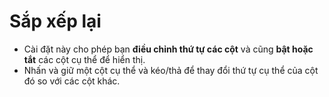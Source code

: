# **Sắp xếp lại**

- Cài đặt này cho phép bạn **điều chỉnh thứ tự các cột** và cũng **bật hoặc tắt** các cột cụ thể để hiển thị.
- Nhấn và giữ một cột cụ thể và kéo/thả để thay đổi thứ tự cụ thể của cột đó so với các cột khác.

